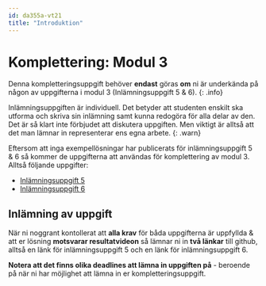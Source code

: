 ```yaml
---
id: da355a-vt21
title: "Introduktion"
---
```


# Komplettering: Modul 3

Denna kompletteringsuppgift behöver **endast** göras **om** ni är underkända på någon av uppgifterna i modul 3 (Inlämningsuppgift 5 & 6).
{: .info}

Inlämningsuppgiften är individuell. Det betyder att studenten enskilt ska utforma och skriva sin inlämning samt kunna redogöra för alla delar av den. Det är så klart inte förbjudet att diskutera uppgiften. Men viktigt är alltså att det man lämnar in representerar ens egna arbete.
{: .warn}

Eftersom att inga exempellösningar har publicerats för inlämningsuppgift 5 & 6 så kommer de uppgifterna att användas för komplettering av modul 3. Alltså följande uppgifter:

- [Inlämningsuppgift 5](../6-utvecklingsmetodik/i1/)
- [Inlämningsuppgift 6](../7-js-ramverk/i1/)

## Inlämning av uppgift

När ni noggrant kontollerat att **alla krav** för båda uppgifterna är uppfyllda & att er lösning **motsvarar resultatvideon** så lämnar ni in **två länkar** till github, alltså en länk för inlämningsuppgift 5 och en länk för inlämningsuppgift 6.

**Notera att det finns olika deadlines att lämna in uppgiften på** - beroende på när ni har möjlighet att lämna in er kompletteringsuppgift.